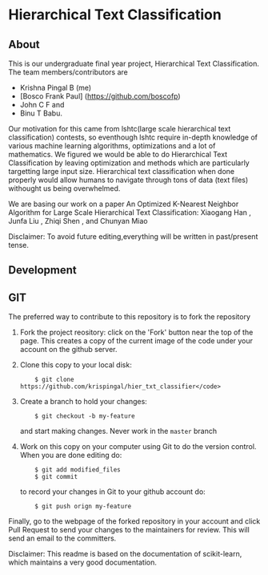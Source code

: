 Hierarchical Text Classification
===============================
About
------------
This is our undergraduate final year project, Hierarchical Text Classification. The team members/contributors are 
*  Krishna Pingal B (me)
*  [Bosco Frank Paul] (https://github.com/boscofp)
*  John C F and 
*  Binu T Babu.


Our motivation for this came from lshtc(large scale hierarchical text classification) contests, so eventhough lshtc require in-depth knowledge of various machine learning algorithms, optimizations and a lot of mathematics. We figured we would be able to do Hierarchical Text Classification by leaving optimization and methods which are particularly targetting large input size.
Hierarchical text classification when done properly would allow humans to navigate through tons of data (text files) withought us being overwhelmed.

We are basing our work on a paper An Optimized K-Nearest Neighbor Algorithm
for Large Scale Hierarchical Text Classification:
Xiaogang Han , Junfa Liu , Zhiqi Shen , and Chunyan Miao
  

Disclaimer: To avoid future editing,everything will be written in past/present tense.

Development
-----------

## GIT
The preferred way to contribute to this repository is to fork the repository

1. Fork the project reository: click on the 'Fork' button near the top of the page. This creates a copy of the current image of the code under your account on the github server.

2. Clone this copy to your local disk:

           $ git clone https://github.com/krispingal/hier_txt_classifier</code>

3. Create a branch to hold your changes:

           $ git checkout -b my-feature

   and start making changes. Never work in the `master` branch

4. Work on this copy on your computer using Git to do the version control. When you are done editing do:

           $ git add modified_files
           $ git commit

   to record your changes in Git to your github account do:

           $ git push orign my-feature

Finally, go to the webpage of the forked repository in your account and click Pull Request to send your changes to the maintainers for review. This will send an email to the committers.

Disclaimer: This readme is based on the documentation of scikit-learn, which maintains a very good documentation.

